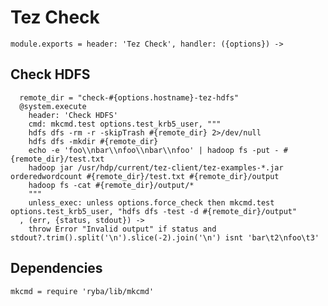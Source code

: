 
# Tez Check

    module.exports = header: 'Tez Check', handler: ({options}) ->

## Check HDFS

      remote_dir = "check-#{options.hostname}-tez-hdfs"
      @system.execute
        header: 'Check HDFS'
        cmd: mkcmd.test options.test_krb5_user, """
        hdfs dfs -rm -r -skipTrash #{remote_dir} 2>/dev/null
        hdfs dfs -mkdir #{remote_dir}
        echo -e 'foo\\nbar\\nfoo\\nbar\\nfoo' | hadoop fs -put - #{remote_dir}/test.txt
        hadoop jar /usr/hdp/current/tez-client/tez-examples-*.jar orderedwordcount #{remote_dir}/test.txt #{remote_dir}/output
        hadoop fs -cat #{remote_dir}/output/*
        """
        unless_exec: unless options.force_check then mkcmd.test options.test_krb5_user, "hdfs dfs -test -d #{remote_dir}/output"
      , (err, {status, stdout}) ->
        throw Error "Invalid output" if status and stdout?.trim().split('\n').slice(-2).join('\n') isnt 'bar\t2\nfoo\t3'

## Dependencies

    mkcmd = require 'ryba/lib/mkcmd'
